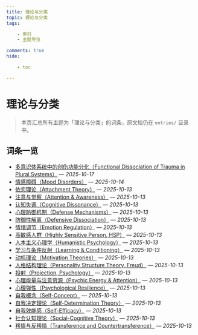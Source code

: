 ```yaml
---
title: 理论与分类
topic: 理论与分类
tags:

    - 索引
    - 主题导览

comments: true
hide:

    - toc

---
```


# 理论与分类

> 本页汇总所有主题为「理论与分类」的词条，原文档仍在 `entries/` 目录中。

## 词条一览

- [多意识体系统中的创伤功能分化（Functional Dissociation of Trauma in Plural Systems）](Functional-Dissociation-of-Trauma-in-Plural-Systems.md) — *2025-10-17*
- [情感障碍（Mood Disorders）](Mood-Disorders.md) — *2025-10-14*
- [依恋理论（Attachment Theory）](Attachment-Theory.md) — *2025-10-13*
- [注意与觉察（Attention & Awareness）](Attention-Awareness.md) — *2025-10-13*
- [认知失调（Cognitive Dissonance）](Cognitive-Dissonance.md) — *2025-10-13*
- [心理防御机制（Defense Mechanisms）](Defense-Mechanisms.md) — *2025-10-13*
- [防御性解离（Defensive Dissociation）](Defensive-Dissociation.md) — *2025-10-13*
- [情绪调节（Emotion Regulation）](Emotion-Regulation.md) — *2025-10-13*
- [高敏感人群（Highly Sensitive Person, HSP）](Highly-Sensitive-Person.md) — *2025-10-13*
- [人本主义心理学（Humanistic Psychology）](Humanistic-Psychology.md) — *2025-10-13*
- [学习与条件反射（Learning & Conditioning）](Learning-Conditioning.md) — *2025-10-13*
- [动机理论（Motivation Theories）](Motivation-Theories.md) — *2025-10-13*
- [人格结构理论（Personality Structure Theory, Freud）](Personality-Structure-Theory.md) — *2025-10-13*
- [投射（Projection, Psychology）](Projection-Psychology.md) — *2025-10-13*
- [心理能量与注意资源（Psychic Energy & Attention）](Psychic-Energy-Attention.md) — *2025-10-13*
- [心理弹性（Psychological Resilience）](Psychological-Resilience.md) — *2025-10-13*
- [自我概念（Self-Concept）](Self-Concept.md) — *2025-10-13*
- [自我决定理论（Self-Determination Theory）](Self-Determination-Theory.md) — *2025-10-13*
- [自我效能感（Self-Efficacy）](Self-Efficacy.md) — *2025-10-13*
- [社会认知理论（Social-Cognitive Theory）](Social-Cognitive-Theory.md) — *2025-10-13*
- [移情与反移情（Transference and Countertransference）](Transference-Countertransference.md) — *2025-10-13*
